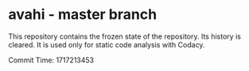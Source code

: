 # avahi - master branch

This repository contains the frozen state of the repository.
Its history is cleared. It is used only for static code
analysis with Codacy.

Commit Time: 1717213453